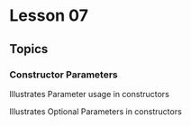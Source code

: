# Lesson 07

## Topics

### Constructor Parameters

Illustrates Parameter usage in constructors

Illustrates Optional Parameters in constructors